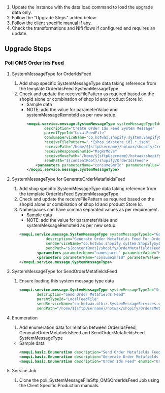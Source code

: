 1. Update the instance with the data load command to load the upgrade data only. 
2. Follow the "Upgrade Steps" added below. 
3. Follow the client specific manual if any. 
4. Check the transformations and Nifi flows if configured and requires an update.

## Upgrade Steps
### Poll OMS Order Ids Feed
1. SystemMessageType for OrderIdsFeed
   1. Add shop specific SystemMessageType data taking reference from the template OrderIdsFeed SystemMessageType.
   2. Check and update the receiveFilePattern as required based on the shopId alone or combination of shop Id and product Store Id.
      - Sample data
      - NOTE: add the value for parameterValue and systemMessageRemoteId as per new setup.
        ```xml
        <moqui.service.message.SystemMessageType systemMessageTypeId="OrderIdsFeed_{shopId_storeId}"
                description="Create Order Ids Feed System Message"
                parentTypeId="LocalFeedFile"
                consumeServiceName="co.hotwax.shopify.system.ShopifySystemMessageServices.consume#OrderIdsFeed"
                receiveFilePattern=".*{shop_id/store_id}.*.json"
                receivePath="/home/${sftpUsername}/hotwax/shopify/CreatedOrderIdsFeed"
                receiveResponseEnumId="MsgRrMove"
                receiveMovePath="/home/${sftpUsername}/hotwax/shopify/CreatedOrderIdsFeed/archive"
                sendPath="${contentRoot}/shopify/OrderIdsFeed">
            <parameters parameterName="consumeSmrId" parameterValue="{shopify_remote}" systemMessageRemoteId="{remote_sftp}"/>
        </moqui.service.message.SystemMessageType>
        ```

2. SystemMessageType for GenerateOrderMetafieldsFeed
    1. Add shop specific SystemMessageType data taking reference from the template OrderIdsFeed SystemMessageType.
    2. Check and update the receiveFilePattern as required based on the shopId alone or combination of shop Id and product Store Id.
    3. Namespaces can have comma separated values as per requirement.  
       - Sample data
       - NOTE: add the value for parameterValue and systemMessageRemoteId as per new setup.
        ```xml
        <moqui.service.message.SystemMessageType systemMessageTypeId="GenerateOrderMetafieldsFeed_{shopId_storeId}"
                    description="Generate Order Metafields Feed For Orders Feed"
                    sendServiceName="co.hotwax.shopify.system.ShopifySystemMessageServices.generate#OrderMetafieldsFeed"
                    sendPath="${contentRoot}/shopify/OrderMetafieldsFeed/OrderMetafieldsFeed-${dateTime}.json">
                <parameters parameterName="namespaces" parameterValue="HotwaxOrderDetails" systemMessageRemoteId="{shopify_remote}"/>
                <parameters parameterName="consumeSmrId" parameterValue="{remote_sftp}" systemMessageRemoteId="{shopify_remote}"/>
        </moqui.service.message.SystemMessageType>
        ```

 
3. SystemMessageType for SendOrderMetafieldsFeed
   1. Ensure loading this system message type data 
       ```xml
       <moqui.service.message.SystemMessageType systemMessageTypeId="SendOrderMetafieldsFeed"
               description="Send Order Metafields Feed"
               parentTypeId="LocalFeedFile"
               sendServiceName="co.hotwax.ofbiz.SystemMessageServices.send#SystemMessageFileSftp"
               sendPath="/home/${sftpUsername}/hotwax/shopify/OrdersMetaFieldsFeed"/>
       ```

4. Enumeration
    1. Add enumeration data for relation between OrderIdsFeed, GenerateOrderMetafieldsFeed and SendOrderMetafieldsFeed SystemMessageType
     - Sample data
        ```xml
        <moqui.basic.Enumeration description="Send Order Metafields Feed" enumId="SendOrderMetafieldsFeed" enumTypeId="ShopifyMessageTypeEnum"/>
        <moqui.basic.Enumeration description="Generate Order Metafields Feed" enumId="GenerateOrderMetafieldsFeed_{shopId_storeId}" enumTypeId="ShopifyMessageTypeEnum" relatedEnumId="SendOrderMetafieldsFeed" relatedEnumTypeId="ShopifyMessageTypeEnum"/>
        <moqui.basic.Enumeration description="Order Ids Feed" enumId="OrderIdsFeed_{shopId_storeId}" enumTypeId="ShopifyMessageTypeEnum" relatedEnumId="GenerateOrderMetafieldsFeed_{shopId_storeId}" relatedEnumTypeId="ShopifyMessageTypeEnum"/>
        ```

5. Service Job
   1. Clone the poll_SystemMessageFileSftp_OMSOrderIdsFeed Job using the Client Specific Production manuals.
